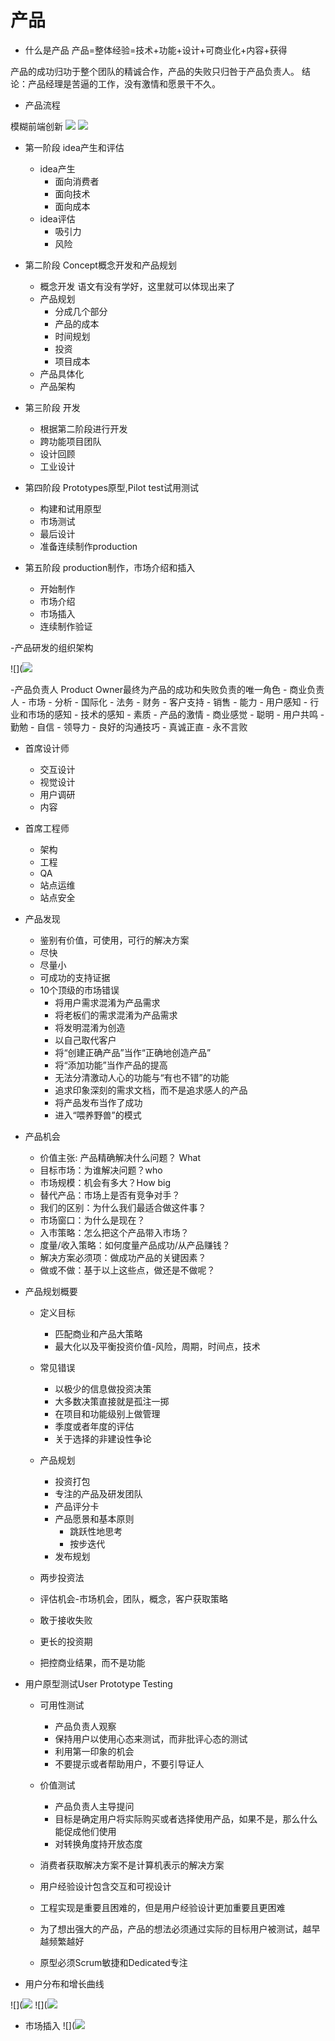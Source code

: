 # 产品

- 什么是产品
产品=整体经验=技术+功能+设计+可商业化+内容+获得

产品的成功归功于整个团队的精诚合作，产品的失败只归咎于产品负责人。
结论：产品经理是苦逼的工作，没有激情和愿景干不久。

- 产品流程

模糊前端创新
![](https://github.com/liangjin2007/data_liangjin/blob/master/production-workflow.jpg?raw=true)
![](https://github.com/liangjin2007/data_liangjin/blob/master/innovation-process.jpg?raw=true)

- 第一阶段 idea产生和评估
   - idea产生
      - 面向消费者
      - 面向技术
      - 面向成本
   - idea评估
      - 吸引力
      - 风险
- 第二阶段 Concept概念开发和产品规划
   - 概念开发 语文有没有学好，这里就可以体现出来了
   - 产品规划
      - 分成几个部分
      - 产品的成本
      - 时间规划
      - 投资
      - 项目成本
   - 产品具体化
   - 产品架构
   
- 第三阶段 开发
   - 根据第二阶段进行开发
   - 跨功能项目团队
   - 设计回顾
   - 工业设计
   
- 第四阶段 Prototypes原型,Pilot test试用测试
   - 构建和试用原型
   - 市场测试
   - 最后设计
   - 准备连续制作production
   
- 第五阶段 production制作，市场介绍和插入
   - 开始制作
   - 市场介绍
   - 市场插入
   - 连续制作验证
   
-产品研发的组织架构

![](![](https://github.com/liangjin2007/data_liangjin/blob/master/organization.jpg?raw=true)

   -产品负责人 Product Owner最终为产品的成功和失败负责的唯一角色
      - 商业负责人
         - 市场
         - 分析
         - 国际化
         - 法务
         - 财务
         - 客户支持
         - 销售
      - 能力
         - 用户感知
         - 行业和市场的感知
         - 技术的感知
      - 素质
         - 产品的激情
         - 商业感觉
         - 聪明
         - 用户共鸣
         - 勤勉
         - 自信
         - 领导力
         - 良好的沟通技巧
         - 真诚正直
         - 永不言败
         
   - 首席设计师
      - 交互设计
      - 视觉设计
      - 用户调研
      - 内容
   - 首席工程师
      - 架构
      - 工程
      - QA
      - 站点运维
      - 站点安全
   
- 产品发现
   - 鉴别有价值，可使用，可行的解决方案
   - 尽快
   - 尽量小
   - 可成功的支持证据
   - 10个顶级的市场错误
      - 将用户需求混淆为产品需求
      - 将老板们的需求混淆为产品需求
      - 将发明混淆为创造
      - 以自己取代客户
      - 将“创建正确产品”当作“正确地创造产品”
      - 将“添加功能”当作产品的提高
      - 无法分清激动人心的功能与“有也不错”的功能
      - 追求印象深刻的需求文档，而不是追求感人的产品
      - 将产品发布当作了成功
      - 进入“喂养野兽”的模式

- 产品机会
   - 价值主张: 产品精确解决什么问题？ What
   - 目标市场：为谁解决问题？who
   - 市场规模：机会有多大？How big
   - 替代产品：市场上是否有竞争对手？
   - 我们的区别：为什么我们最适合做这件事？
   - 市场窗口：为什么是现在？
   - 入市策略：怎么把这个产品带入市场？
   - 度量/收入策略：如何度量产品成功/从产品赚钱？
   - 解决方案必须项：做成功产品的关键因素？
   - 做或不做：基于以上这些点，做还是不做呢？

- 产品规划概要
   - 定义目标
      - 匹配商业和产品大策略
      - 最大化以及平衡投资价值-风险，周期，时间点，技术
      
   - 常见错误
      - 以极少的信息做投资决策
      - 大多数决策直接就是孤注一掷
      - 在项目和功能级别上做管理
      - 季度或者年度的评估
      - 关于选择的非建设性争论
   - 产品规划
      - 投资打包
      - 专注的产品及研发团队
      - 产品评分卡
      - 产品愿景和基本原则
         - 跳跃性地思考
         - 按步迭代
      - 发布规划
   - 两步投资法
   - 评估机会-市场机会，团队，概念，客户获取策略
   - 敢于接收失败
   - 更长的投资期
   - 把控商业结果，而不是功能

- 用户原型测试User Prototype Testing
   - 可用性测试
      - 产品负责人观察
      - 保持用户以使用心态来测试，而非批评心态的测试
      - 利用第一印象的机会
      - 不要提示或者帮助用户，不要引导证人
   - 价值测试
      - 产品负责人主导提问
      - 目标是确定用户将实际购买或者选择使用产品，如果不是，那么什么能促成他们使用
      - 对转换角度持开放态度
      
   - 消费者获取解决方案不是计算机表示的解决方案
   
   - 用户经验设计包含交互和可视设计
   
   - 工程实现是重要且困难的，但是用户经验设计更加重要且更困难
   
   - 为了想出强大的产品，产品的想法必须通过实际的目标用户被测试，越早越频繁越好
   
   - 原型必须Scrum敏捷和Dedicated专注

- 用户分布和增长曲线

![](![](https://github.com/liangjin2007/data_liangjin/blob/master/user-distribution.jpg?raw=true)
![](![](https://github.com/liangjin2007/data_liangjin/blob/master/user-curve.jpg?raw=true)

- 市场插入
![](![](https://github.com/liangjin2007/data_liangjin/blob/master/innovation-process.jpg?raw=true)



